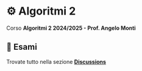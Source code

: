# ⚙️ Algoritmi 2

Corso **Algoritmi 2 2024/2025 - Prof. Angelo Monti**

## 🔹 Esami
Trovate tutto nella sezione **[Discussions](https://github.com/CS-Swap/Algoritmi-2/discussions)**
